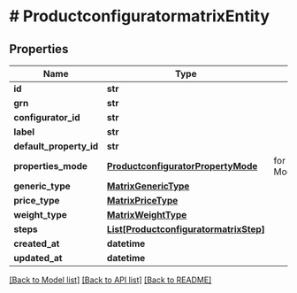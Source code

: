 # # ProductconfiguratormatrixEntity


## Properties 


Name | Type | Description | Notes
------------ | ------------- | ------------- | -------------
**id**| **str** |   | [optional]
**grn**| **str** |   | [optional]
**configurator_id**| **str** |   | [optional]
**label**| **str** |   | [optional]
**default_property_id**| **str** |   | [optional]
**properties_mode**| [**ProductconfiguratorPropertyMode**](ProductconfiguratorPropertyMode.md) |  for more information please, see Model/ProductconfiguratorPropertyMode.php  | [optional]
**generic_type**| [**MatrixGenericType**](MatrixGenericType.md) |   | [optional]
**price_type**| [**MatrixPriceType**](MatrixPriceType.md) |   | [optional]
**weight_type**| [**MatrixWeightType**](MatrixWeightType.md) |   | [optional]
**steps**| [**List[ProductconfiguratormatrixStep]**](ProductconfiguratormatrixStep.md) |   | [optional]
**created_at**| **datetime** |   | [optional]
**updated_at**| **datetime** |   | [optional]


[[Back to Model list]](../../README.md#models) [[Back to API list]](../../README.md#endpoints) [[Back to README]](../../README.md)

